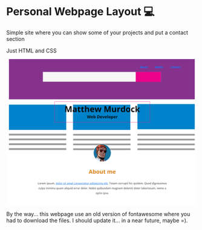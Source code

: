 # Personal Webpage Layout 💻

Simple site where you can show some of your projects and put a contact section

Just HTML and CSS

![alt tag](img/example.jpg)

By the way... this webpage use an old version of fontawesome where you had to download the files. I should update it... in a near future, maybe =).
